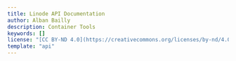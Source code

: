 ```yaml
---
title: Linode API Documentation
author: Alban Bailly
description: Container Tools
keywords: []
license: "[CC BY-ND 4.0](https://creativecommons.org/licenses/by-nd/4.0)"
template: "api"
---
```

